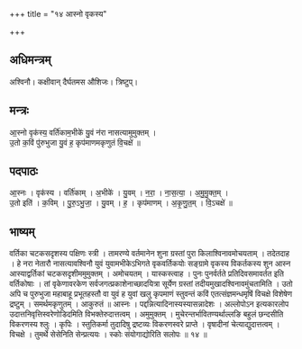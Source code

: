 +++
title = "१४ आस्नो वृकस्य"

+++
## अधिमन्त्रम्
अश्विनौ। कक्षीवान् दैर्घतमस औशिजः। त्रिष्टुप्।

## मन्त्रः
आ॒स्नो वृक॑स्य॒ वर्ति॑काम॒भीके॑ यु॒वं न॑रा नासत्यामुमुक्तम् ।  
उ॒तो क॒विं पु॑रुभुजा यु॒वं ह॒ कृप॑माणमकृणुतं वि॒चक्षे॑ ॥

## पदपाठः
आ॒स्नः । वृक॑स्य । वर्ति॑काम् । अ॒भीके॑ । यु॒वम् । न॒रा॒ । ना॒स॒त्या॒ । अ॒मु॒मु॒क्त॒म् ।  
उ॒तो इति॑ । क॒विम् । पु॒रु॒ऽभु॒जा॒ । यु॒वम् । ह॒ । कृप॑माणम् । अ॒कृ॒णु॒त॒म् । वि॒ऽचक्षे॑ ॥

## भाष्यम्
वर्तिका चटकसदृशस्य पक्षिणः स्त्री । तामरण्ये वर्तमानेन शुना ग्रस्तां पुरा किलाश्विनावमोचयताम् । तदेतदाह । हे नरा नेतारौ नासत्यावश्विनौ युवं युवामभीकेऽभिगते वृकवर्तिकयोः सङ्ग्रामे वृकस्य विकर्तकस्य शुन आस्न आस्याद्वर्तिकां चटकसदृशीममुमुक्तम् । अमोचयतम् । यास्कस्त्वाह । पुनः पुनर्वर्तते प्रतिदिवसमावर्तत इति वर्तिकोषाः । तां वृकेणावरकेण सर्वजगत्प्रकाशेनाच्छादयित्रा सूर्येण ग्रस्तां तदीयमुखादश्विनावमुंचतामिति । उतो अपि च पुरुभुजा महाबाहू प्रभूतहस्तौ वा युवं ह युवां खलु कृपमाणं स्तुवन्तं कविं एतत्संज्ञमन्धमृषिं विचक्षे विशेषेण द्रष्टुम् । समर्थमकृणुतम् । आकुरुतं ॥ आस्नः । पद्दन्नित्यादिनास्यस्यासन्नादेशः । अल्लोपोऽन इत्यकारलोप उदात्तनिवृत्तिस्वरेणोडिदमिति विभक्तेरुदात्तत्वम् । अमुमुक्तम् । मुचेरन्तर्भावितण्यर्थाल्लङि बहुलं छन्दसीति विकरणस्य श्लुः । कृपिः । स्तुतिकर्मा तुदादिषु द्रष्टव्यः विकरणस्वरे प्राप्ते । वृषादीनां चेत्याद्युदात्तत्वम् । विचक्षे । तुमर्थे सेसेनिति सेन्प्रत्ययः । स्कोः संयोगाद्योरिति सलोपः ॥ १४ ॥